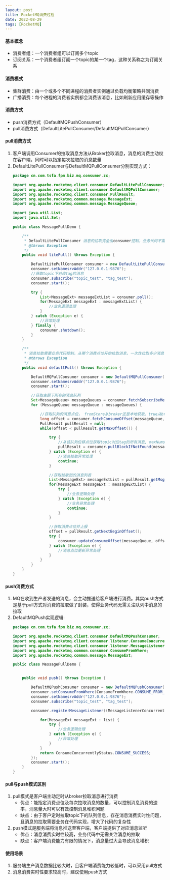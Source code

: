 ```yaml
---
layout: post
title: RocketMQ消费过程
date: 2022-08-29
tags: [RocketMQ]
---
```


#### 基本概念
- 消费者组：一个消费者组可以订阅多个topic
- 订阅关系：一个消费者组订阅一个topic的某一个tag，这种关系称之为订阅关系

#### 消费模式
- 集群消费：由一个或多个不同进程的消费者实例通过负载均衡策略共同消费
- 广播消费：每个进程的消费者实例都会消费该消息，比如刷新应用缓存等操作

#### 消费方式
- push消费方式（DefaultMQPushConsumer）
- pull消费方式（DefaultLitePullConsumer/DefaultMQPullConsumer）

#### pull消费方式
1. 客户端调用Consumer的拉取消息方法从Broker拉取消息，消息的消费主动权在客户端，同时可以指定每次拉取的消息数量
2. DefaultLitePullConsumer与DefaultMQPullConsumer分别实现方式：
    ```java
    package cn.com.tsfa.fpm.biz.mq.consumer.zx;
    
    import org.apache.rocketmq.client.consumer.DefaultLitePullConsumer;
    import org.apache.rocketmq.client.consumer.DefaultMQPullConsumer;
    import org.apache.rocketmq.client.consumer.PullResult;
    import org.apache.rocketmq.common.message.MessageExt;
    import org.apache.rocketmq.common.message.MessageQueue;
    
    import java.util.List;
    import java.util.Set;
    
    public class MessagePullDemo {
    
        /**
         * DefaultLitePullConsumer 消息的拉取完全由consumer控制，业务代码不需要关注
         * @throws Exception
         */
        public void litePull() throws Exception {
    
            DefaultLitePullConsumer consumer = new DefaultLitePullConsumer("default_pull_consumer");
            consumer.setNamesrvAddr("127.0.0.1:9876");
            //获取topic下对应tag的消息
            consumer.subscribe("topic_test", "tag_test");
            consumer.start();
    
            try {
                List<MessageExt> messageExtList = consumer.poll();
                for(MessageExt messageExt : messageExtList) {
                    //业务逻辑处理
                }
            } catch (Exception e) {
                //异常处理
            } finally {
                consumer.shutdown();
            }
        }
    
        /**
         * 消息拉取需要业务代码控制，从哪个消费点位开始拉取消息，一次性拉取多少消息
         * @throws Exception
         */
        public void defaultPull() throws Exception {
    
            DefaultMQPullConsumer consumer = new DefaultMQPullConsumer("default_pull_consumer");
            consumer.setNamesrvAddr("127.0.0.1:9876");
            consumer.start();
    
            //获取主题下所有的消息队列
            Set<MessageQueue> messageQueues = consumer.fetchSubscribeMessageQueues("topic_test");
            for (MessageQueue messageQueue : messageQueues) {
    
                //获取队列的消费点位， fromStore从broker还是本地获取，true从broker获取
                long offset = consumer.fetchConsumeOffset(messageQueue, true);
                PullResult pullResult = null;
                while(offset < pullResult.getMaxOffset()) {
    
                    try {
                        //从该队列位移点位获取topic对应tag的所有消息, maxNums控制拉取消息数量
                        pullResult = consumer.pullBlockIfNotFound(messageQueue, "tag_test", offset, 32);
                    } catch (Exception e) {
                        //消息拉取异常处理
                        continue;
                    }
    
                    //获取拉取到的消息列表
                    List<MessageExt> messageExtList = pullResult.getMsgFoundList();
                    for(MessageExt messageExt : messageExtList) {
                        try {
                            //业务逻辑处理
                        } catch (Exception e) {
                            //业务异常处理
                            continue;
                        }
                    }
    
                    //获取消费点位并上报
                    offset = pullResult.getNextBeginOffset();
                    try {
                        consumer.updateConsumeOffset(messageQueue, offset);
                    } catch (Exception e) {
                        //消息点位更新异常处理
                    }
                }
            }
        }
    }
    ```

#### push消费方式
1. MQ在收到生产者发送的消息，会主动推送给客户端进行消费。其实push方式是基于pull方式对消费的拉取做了封装，使得业务代码无需关注队列中消息的拉取
2. DefaultMQPush实现逻辑:
    ```java
    package cn.com.tsfa.fpm.biz.mq.consumer.zx;
    
    import org.apache.rocketmq.client.consumer.DefaultMQPushConsumer;
    import org.apache.rocketmq.client.consumer.listener.ConsumeConcurrentlyStatus;
    import org.apache.rocketmq.client.consumer.listener.MessageListenerConcurrently;
    import org.apache.rocketmq.common.consumer.ConsumeFromWhere;
    import org.apache.rocketmq.common.message.MessageExt;
    
    public class MessagePullDemo {
    
    
        public void push() throws Exception {
    
            DefaultMQPushConsumer consumer = new DefaultMQPushConsumer("default_push_consumer");
            consumer.setConsumeFromWhere(ConsumeFromWhere.CONSUME_FROM_FIRST_OFFSET);
            consumer.setNamesrvAddr("127.0.0.1:9876");
            consumer.subscribe("topic_test", "tag_test");
    
            consumer.registerMessageListener((MessageListenerConcurrently) (list, consumeConcurrentlyContext) -> {
    
                for(MessageExt messageExt : list) {
                    try {
                        //业务逻辑处理
                    } catch (Exception e) {
                        //异常处理
                    }
                }
                return ConsumeConcurrentlyStatus.CONSUME_SUCCESS;
            });
            consumer.start();
        }
    }
    ```
   
#### pull与push模式区别
1. pull模式是客户端主动定时从broker拉取消息进行消费
    - 优点：能指定消费点位及每次拉取消息的数量，可以控制消息消费的速率，消息量大时可以有效控制消息堆积问题
    - 缺点：由于客户定时拉取topic下的队列信息，存在消息消费实时性问题，且消息的拉取需要业务在代码实现，增大了代码的复杂性
2. push模式是服务端将消息推送至客户端，客户端提供了对应消息监听
    - 优点：消息消费实时性较高，业务代码中无需关注消息的拉取
    - 缺点：客户端消费能力有限的情况下，消息量过大会导致消息堆积
    
#### 使用场景
1. 服务端生产消息数据比较大时，且客户端消费能力较低时，可以采用pull方式
2. 消息消费实时性要求较高时，建议使用push方式
